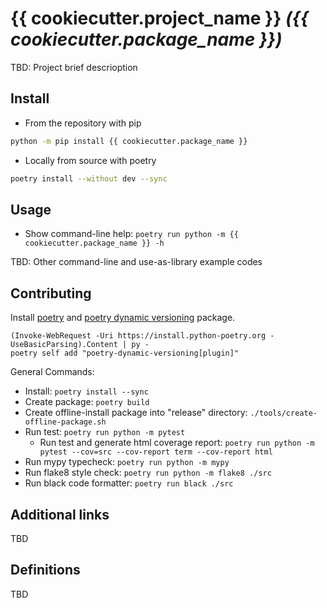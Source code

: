 # {{ cookiecutter.project_name }} _({{ cookiecutter.package_name }})_

TBD: Project brief descrioption


## Install

- From the repository with pip
```sh
python -m pip install {{ cookiecutter.package_name }}
```

- Locally from source with poetry
```sh
poetry install --without dev --sync
```


## Usage

- Show command-line help: `poetry run python -m {{ cookiecutter.package_name }} -h`

TBD: Other command-line and use-as-library example codes


## Contributing

Install [poetry](https://python-poetry.org/docs/#installation) and [poetry dynamic versioning](https://github.com/mtkennerly/poetry-dynamic-versioning) package.
```
(Invoke-WebRequest -Uri https://install.python-poetry.org -UseBasicParsing).Content | py -
poetry self add "poetry-dynamic-versioning[plugin]"
```

General Commands:
- Install: `poetry install --sync`
- Create package: `poetry build`
- Create offline-install package into "release" directory: `./tools/create-offline-package.sh`
- Run test: `poetry run python -m pytest`
    - Run test and generate html coverage report: `poetry run python -m pytest --cov=src --cov-report term --cov-report html`
- Run mypy typecheck: `poetry run python -m mypy`
- Run flake8 style check: `poetry run python -m flake8 ./src`
- Run black code formatter: `poetry run black ./src`


## Additional links

TBD


## Definitions

TBD
